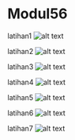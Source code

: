 # Modul56

latihan1
![alt text](https://github.com/fanniyuliani08/Modul56PHP/blob/master/latihan1.PNG)

latihan2
![alt text](https://github.com/fanniyuliani08/Modul56PHP/blob/master/latihan2.PNG)

latihan3
![alt text](https://github.com/fanniyuliani08/Modul56PHP/blob/master/latihan3.PNG)

latihan4
![alt text](https://github.com/fanniyuliani08/Modul56PHP/blob/master/latihan4.PNG)

latihan5
![alt text](https://github.com/fanniyuliani08/Modul56PHP/blob/master/latihan5.PNG)

latihan6
![alt text](https://github.com/fanniyuliani08/Modul56PHP/blob/master/latihan6.PNG)

latihan7
![alt text](https://github.com/fanniyuliani08/Modul56PHP/blob/master/latihan7.PNG)
